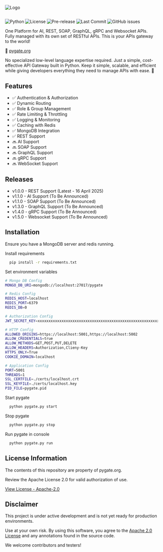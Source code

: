 
![Logo](https://i.ibb.co/Y5T8g9y/pygate-logo-white.png)

##

![Python](https://img.shields.io/badge/Python-3.10%2B-blue)
![License](https://img.shields.io/badge/license-Apache%202.0-green)
![Pre-release](https://img.shields.io/badge/release-pre--release-yellow)
![Last Commit](https://img.shields.io/github/last-commit/pypeople-dev/pygate)
![GitHub issues](https://img.shields.io/github/issues/pypeople-dev/pygate)

One Platform for AI, REST, SOAP, GraphQL, gRPC and Websocket APIs. Fully managed with its own set of RESTful APIs. This is your APIs gateway to the world!


🔗 [pygate.org](https://pygate.org)


No specialized low-level language expertise required. Just a simple, cost-effective API Gateway built in Python. Keep it simple, scalable, and efficient while giving developers everything they need to manage APIs with ease. 🐍


## Features
- ✅ Authentication & Authorization
- ✅ Dynamic Routing
- ✅ Role & Group Management
- ✅ Rate Limiting & Throttling
- ✅ Logging & Monitoring
- ✅ Caching with Redis
- ✅ MongoDB Integration
- ✅ REST Support
- 🔜 AI Support
- 🔜 SOAP Support
- 🔜 GraphQL Support
- 🔜 gRPC Support
- 🔜 WebSocket Support

## Releases
- v1.0.0 - REST Support (Latest - 16 April 2025)
- v1.1.0 - AI Support (To Be Announced)
- v1.1.0 - SOAP Support (To Be Announced)
- v1.3.0 - GraphQL Support (To Be Announced)
- v1.4.0 - gRPC Support (To Be Announced)
- v1.5.0 - Websocket Support (To Be Announced)


## Installation
Ensure you have a MongoDB server and redis running.

Install requirements

```bash
  pip install -r requirements.txt
```

Set environment variables
```bash
# Mongo DB Config
MONGO_DB_URI=mongodb://localhost:27017/pygate

# Redis Config
REDIS_HOST=localhost
REDIS_PORT=6379
REDIS_DB=0

# Authorization Config
JWT_SECRET_KEY=xxxxxxxxxxxxxxxxxxxxxxxxxxxxxxxxxxxxxxxxxxxxxxxxxxxxxxxxxxxxxxxx

# HTTP Config
ALLOWED_ORIGINS=https://localhost:5001,https://localhost:5002
ALLOW_CREDENTIALS=true
ALLOW_METHODS=GET,POST,PUT,DELETE
ALLOW_HEADERS=Authorization,Clieny-Key
HTTPS_ONLY=True
COOKIE_DOMAIN=localhost

# Application Config
PORT=5001
THREADS=1
SSL_CERTFILE=./certs/localhost.crt
SSL_KEYFILE=./certs/localhost.key
PID_FILE=pygate.pid
```

Start pygate
    
```bash
  python pygate.py start
```

Stop pygate
    
```bash
  python pygate.py stop
```

Run pygate in console
    
```bash
  python pygate.py run
```


## License Information
The contents of this repository are property of pygate.org.

Review the Apache License 2.0 for valid authorization of use.

[View License - Apache-2.0](https://www.apache.org/licenses/LICENSE-2.0)


## Disclaimer
This project is under active development and is not yet ready for production environments.

Use at your own risk. By using this software, you agree to the [Apache 2.0 License](https://www.apache.org/licenses/LICENSE-2.0) and any annotations found in the source code.

We welcome contributors and testers!
